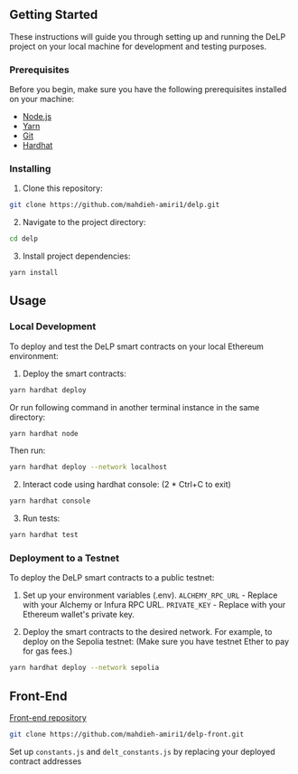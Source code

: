 ## Getting Started

These instructions will guide you through setting up and running the DeLP project on your local machine for development and testing purposes.

### Prerequisites

Before you begin, make sure you have the following prerequisites installed on your machine:

- [Node.js](https://nodejs.org/)
- [Yarn](https://yarnpkg.com/)
- [Git](https://git-scm.com/)
- [Hardhat](https://hardhat.org/)

### Installing

1. Clone this repository:

```bash
git clone https://github.com/mahdieh-amiri1/delp.git
```

2. Navigate to the project directory:

  ```bash
  cd delp
   ```


3. Install project dependencies:

  ```bash
  yarn install
  ```

## Usage
### Local Development
To deploy and test the DeLP smart contracts on your local Ethereum environment:

1. Deploy the smart contracts:

  ```bash
  yarn hardhat deploy
  ```

  Or run following command in another terminal instance in the same directory:

  ```bash
  yarn hardhat node
  ```

Then run:

  ```bash
  yarn hardhat deploy --network localhost
  ```

2. Interact code using hardhat console: (2 * Ctrl+C to exit)

  ```bash
  yarn hardhat console
  ```

3. Run tests:

  ```bash
  yarn hardhat test
  ```

### Deployment to a Testnet
To deploy the DeLP smart contracts to a public testnet:

1. Set up your environment variables (.env).
  `ALCHEMY_RPC_URL` - Replace with your Alchemy or Infura RPC URL.
  `PRIVATE_KEY` - Replace with your Ethereum wallet's private key.

2. Deploy the smart contracts to the desired network. For example, to deploy on the Sepolia testnet:
(Make sure you have testnet Ether to pay for gas fees.)

  ```bash
  yarn hardhat deploy --network sepolia
  ```

## Front-End
[Front-end repository](https://github.com/mahdieh-amiri1/delp-front)

```bash
git clone https://github.com/mahdieh-amiri1/delp-front.git
```
Set up `constants.js` and `delt_constants.js` by replacing your deployed contract addresses
